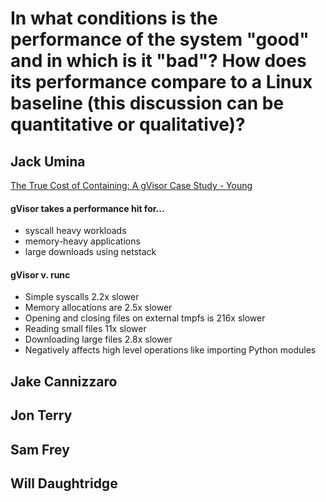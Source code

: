 # In what conditions is the performance of the system "good" and in which is it "bad"? How does its performance compare to a Linux baseline (this discussion can be quantitative or qualitative)?

## Jack Umina

[The True Cost of Containing: A gVisor Case Study - Young](https://www.usenix.org/system/files/hotcloud19-paper-young.pdf)

#### gVisor takes a performance hit for...
- syscall heavy workloads
- memory-heavy applications
- large downloads using netstack

#### gVisor v. runc
- Simple syscalls 2.2x slower
- Memory allocations are 2.5x slower
- Opening and closing files on external tmpfs is 216x slower
- Reading small files 11x slower
- Downloading large files 2.8x slower
- Negatively affects high level operations like importing Python modules

## Jake Cannizzaro



## Jon Terry



## Sam Frey



## Will Daughtridge



